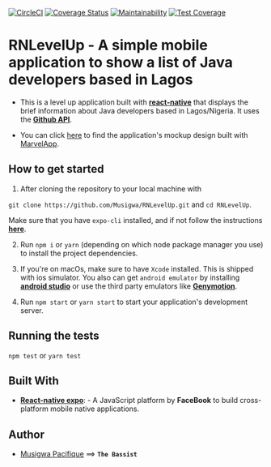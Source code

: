 [![CircleCI](https://circleci.com/gh/Musigwa/RNLevelUp/tree/ch-setup-test-environment-166257426.svg?style=svg)](https://circleci.com/gh/Musigwa/RNLevelUp/tree/ch-setup-test-environment-166257426)
[![Coverage Status](https://coveralls.io/repos/github/Musigwa/RNLevelUp/badge.svg)](https://coveralls.io/github/Musigwa/RNLevelUp)
[![Maintainability](https://api.codeclimate.com/v1/badges/9ab1aecdc9de22ecc4e7/maintainability)](https://codeclimate.com/github/Musigwa/RNLevelUp/maintainability)
[![Test Coverage](https://api.codeclimate.com/v1/badges/9ab1aecdc9de22ecc4e7/test_coverage)](https://codeclimate.com/github/Musigwa/RNLevelUp/test_coverage)

# RNLevelUp - A simple mobile application to show a list of Java developers based in Lagos

- This is a level up application built with **[react-native](https://facebook.github.io/react-native/)** that displays the brief information about Java developers based in Lagos/Nigeria. It uses the **[Github API](https://developer.github.com/v3/)**.

- You can click [here](https://marvelapp.com/project/4068318) to find the application's mockup design built with [MarvelApp](https://marvelapp.com/).

## How to get started

1. After cloning the repository to your local machine with

`git clone https://github.com/Musigwa/RNLevelUp.git` and `cd RNLevelUp`.

Make sure that you have `expo-cli` installed, and if not follow the instructions **[here](https://docs.expo.io/versions/latest/)**.

2. Run `npm i` or `yarn` (depending on which node package manager you use) to install the project dependencies.

3. If you're on macOs, make sure to have `Xcode` installed. This is shipped with ios simulator. You also can get `android emulator` by installing **[android studio](https://developer.android.com/studio/)** or use the third party emulators like **[Genymotion](https://www.genymotion.com/)**.

4. Run `npm start` or `yarn start` to start your application's development server.

## Running the tests

`npm test` or `yarn test`

## Built With

- **[React-native expo](https://expo.io/)**: - A JavaScript platform by **FaceBook** to build cross-platform mobile native applications.

## Author

- [Musigwa Pacifique](https://github.com/Musigwa) ==> **`The Bassist`**
